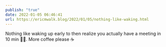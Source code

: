 ```yaml
---
publish: "true"
date: 2022-01-05 06:46:41
url: https://ericmwalk.blog/2022/01/05/nothing-like-waking.html
---
```

Nothing like waking up early to then realize you actually have a meeting in 10 min 🤦‍♂️. More coffee please ☕